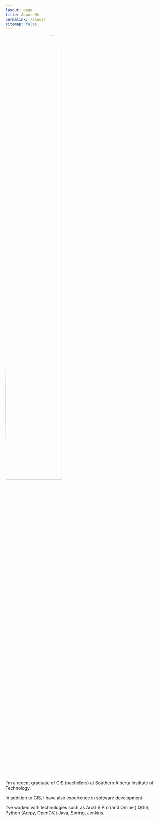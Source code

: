 ```yaml
---
layout: page
title: About Me
permalink: /about/
sitemap: false
---
```

<div class='about-img'>

<div>

<img height="60%" width="60%" style="border-radius:50%;" src="{{site.baseurl}}/assets/images/IMG_20220828.jpg">

</div>

<div class="about-text">

<p>I'm a recent graduate of GIS (bachelors) at Southern Alberta Institute of Technology.</p>
  
<p>In addition to GIS, I have also experience in software development.</p>

<p>I've worked with technologies such as ArcGIS Pro (and Online,) QGIS, Python (Arcpy, OpenCV,) Java, Spring, Jenkins.</p> 
</div>
</div>
